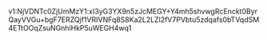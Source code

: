 v1:NjVDNTc0ZjUmMzY1:xI3yG3YX9n5zJcMEGY+Y4mh5shvwgRcEnckt0ByrQayVVGu+bgF7ERZQjf1VRIVNFq8S8Ka2L2LZl2fV7PVbtu5zdqafs0bTVqdSM4ETtOOqZsuNGnhiHkP5uWEGH4wq1
